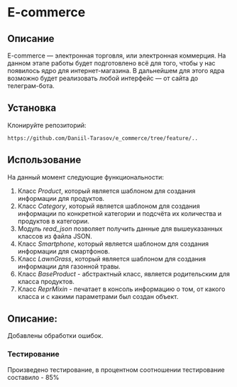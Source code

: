 # E-commerce

## Описание

E-commerce  — электронная торговля, или электронная коммерция. На данном этапе работы 
будет подготовлено всё для того, чтобы у нас появилось ядро для интернет-магазина. 
В дальнейшем для этого ядра возможно будет реализовать любой интерфейс — от сайта 
до телеграм-бота.

## Установка

Клонируйте репозиторий:
```
https://github.com/Daniil-Tarasov/e_commerce/tree/feature/..
```

## Использование

На данный момент следующие функциональности:
1. Класс *Product*, который является шаблоном для создания информации для продуктов.
2. Класс *Category*, который является шаблоном для создания информации по конкретной категории и подсчёта их количества и продуктов в категории.
3. Модуль *read_json* позволяет получить данные для вышеуказанных классов из файла JSON.
4. Класс *Smartphone*, который является шаблоном для создания информации для смартфонов.
5. Класс *LawnGrass*, который является шаблоном для создания информации для газонной травы.
6. Класс *BaseProduct* - абстрактный класс, является родительским для класса продуктов.
7. Класс *ReprMixin* - печатает в консоль информацию о том, от какого класса и с какими параметрами был создан объект.


## Описание:
Добавлены обработки ошибок.


### Тестирование
Произведено тестирование, в процентном соотношении тестирование составило - 85%